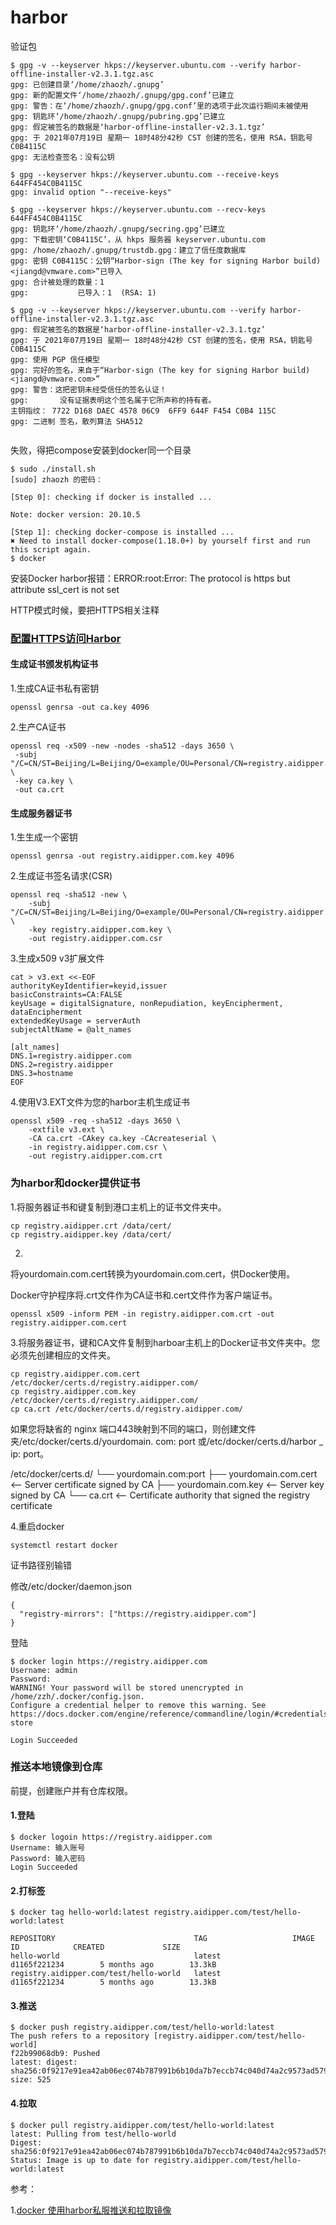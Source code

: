 # harbor





验证包

```
$ gpg -v --keyserver hkps://keyserver.ubuntu.com --verify harbor-offline-installer-v2.3.1.tgz.asc
gpg: 已创建目录‘/home/zhaozh/.gnupg’
gpg: 新的配置文件‘/home/zhaozh/.gnupg/gpg.conf’已建立
gpg: 警告：在‘/home/zhaozh/.gnupg/gpg.conf’里的选项于此次运行期间未被使用
gpg: 钥匙环‘/home/zhaozh/.gnupg/pubring.gpg’已建立
gpg: 假定被签名的数据是‘harbor-offline-installer-v2.3.1.tgz’
gpg: 于 2021年07月19日 星期一 18时48分42秒 CST 创建的签名，使用 RSA，钥匙号 C0B4115C
gpg: 无法检查签名：没有公钥

$ gpg --keyserver hkps://keyserver.ubuntu.com --receive-keys 644FF454C0B4115C
gpg: invalid option "--receive-keys"

$ gpg --keyserver hkps://keyserver.ubuntu.com --recv-keys 644FF454C0B4115C
gpg: 钥匙环‘/home/zhaozh/.gnupg/secring.gpg’已建立
gpg: 下载密钥‘C0B4115C’，从 hkps 服务器 keyserver.ubuntu.com
gpg: /home/zhaozh/.gnupg/trustdb.gpg：建立了信任度数据库
gpg: 密钥 C0B4115C：公钥“Harbor-sign (The key for signing Harbor build) <jiangd@vmware.com>”已导入
gpg: 合计被处理的数量：1
gpg:           已导入：1  (RSA: 1)

$ gpg -v --keyserver hkps://keyserver.ubuntu.com --verify harbor-offline-installer-v2.3.1.tgz.asc
gpg: 假定被签名的数据是‘harbor-offline-installer-v2.3.1.tgz’
gpg: 于 2021年07月19日 星期一 18时48分42秒 CST 创建的签名，使用 RSA，钥匙号 C0B4115C
gpg: 使用 PGP 信任模型
gpg: 完好的签名，来自于“Harbor-sign (The key for signing Harbor build) <jiangd@vmware.com>”
gpg: 警告：这把密钥未经受信任的签名认证！
gpg:       没有证据表明这个签名属于它所声称的持有者。
主钥指纹： 7722 D168 DAEC 4578 06C9  6FF9 644F F454 C0B4 115C
gpg: 二进制 签名，散列算法 SHA512


```



失败，得把compose安装到docker同一个目录

```
$ sudo ./install.sh
[sudo] zhaozh 的密码：

[Step 0]: checking if docker is installed ...

Note: docker version: 20.10.5

[Step 1]: checking docker-compose is installed ...
✖ Need to install docker-compose(1.18.0+) by yourself first and run this script again.
$ docker

```





安装Docker harbor报错：ERROR:root:Error: The protocol is https but attribute ssl_cert is not set

HTTP模式时候，要把HTTPS相关注释



### [配置HTTPS访问Harbor](https://goharbor.io/docs/2.3.0/install-config/configure-https/)

#### 生成证书颁发机构证书

1.生成CA证书私有密钥

```
openssl genrsa -out ca.key 4096
```

2.生产CA证书

```
openssl req -x509 -new -nodes -sha512 -days 3650 \
 -subj "/C=CN/ST=Beijing/L=Beijing/O=example/OU=Personal/CN=registry.aidipper.com" \
 -key ca.key \
 -out ca.crt
```

#### 生成服务器证书

1.生生成一个密钥

```
openssl genrsa -out registry.aidipper.com.key 4096
```

2.生成证书签名请求(CSR)

```
openssl req -sha512 -new \
    -subj "/C=CN/ST=Beijing/L=Beijing/O=example/OU=Personal/CN=registry.aidipper.com" \
    -key registry.aidipper.com.key \
    -out registry.aidipper.com.csr
```

3.生成x509 v3扩展文件

```
cat > v3.ext <<-EOF
authorityKeyIdentifier=keyid,issuer
basicConstraints=CA:FALSE
keyUsage = digitalSignature, nonRepudiation, keyEncipherment, dataEncipherment
extendedKeyUsage = serverAuth
subjectAltName = @alt_names

[alt_names]
DNS.1=registry.aidipper.com
DNS.2=registry.aidipper
DNS.3=hostname
EOF
```

4.使用V3.EXT文件为您的harbor主机生成证书

```
openssl x509 -req -sha512 -days 3650 \
    -extfile v3.ext \
    -CA ca.crt -CAkey ca.key -CAcreateserial \
    -in registry.aidipper.com.csr \
    -out registry.aidipper.com.crt
```

### 为harbor和docker提供证书

1.将服务器证书和键复制到港口主机上的证书文件夹中。

```
cp registry.aidipper.crt /data/cert/
cp registry.aidipper.key /data/cert/
```

2.

将yourdomain.com.cert转换为yourdomain.com.cert，供Docker使用。

Docker守护程序将.crt文件作为CA证书和.cert文件作为客户端证书。

```
openssl x509 -inform PEM -in registry.aidipper.com.crt -out registry.aidipper.com.cert
```

3.将服务器证书，键和CA文件复制到harboar主机上的Docker证书文件夹中。您必须先创建相应的文件夹。

```
cp registry.aidipper.com.cert /etc/docker/certs.d/registry.aidipper.com/
cp registry.aidipper.com.key /etc/docker/certs.d/registry.aidipper.com/
cp ca.crt /etc/docker/certs.d/registry.aidipper.com/
```

如果您将缺省的 nginx 端口443映射到不同的端口，则创建文件夹/etc/docker/certs.d/yourdomain. com: port 或/etc/docker/certs.d/harbor _ ip: port。



/etc/docker/certs.d/
    └── yourdomain.com:port
       ├── yourdomain.com.cert  <-- Server certificate signed by CA
       ├── yourdomain.com.key   <-- Server key signed by CA
       └── ca.crt               <-- Certificate authority that signed the registry certificate



4.重启docker

```
systemctl restart docker
```



证书路径别输错



修改/etc/docker/daemon.json 

```
{
  "registry-mirrors": ["https://registry.aidipper.com"]
}
```





登陆

```
$ docker login https://registry.aidipper.com
Username: admin
Password:
WARNING! Your password will be stored unencrypted in /home/zzh/.docker/config.json.
Configure a credential helper to remove this warning. See
https://docs.docker.com/engine/reference/commandline/login/#credentials-store

Login Succeeded

```



### 推送本地镜像到仓库

前提，创建账户并有仓库权限。



#### 1.登陆

```
$ docker logoin https://registry.aidipper.com
Username: 输入账号
Password: 输入密码
Login Succeeded
```



#### 2.打标签

```
$ docker tag hello-world:latest registry.aidipper.com/test/hello-world:latest
```

```
REPOSITORY                               TAG                   IMAGE ID            CREATED             SIZE
hello-world                              latest                d1165f221234        5 months ago        13.3kB
registry.aidipper.com/test/hello-world   latest                d1165f221234        5 months ago        13.3kB
```



#### 3.推送

```
$ docker push registry.aidipper.com/test/hello-world:latest
The push refers to a repository [registry.aidipper.com/test/hello-world]
f22b99068db9: Pushed
latest: digest: sha256:0f9217e91ea42ab06ec074b787991b6b10da7b7eccb74c040d74a2c9573ad579 size: 525
```



#### 4.拉取

```
$ docker pull registry.aidipper.com/test/hello-world:latest
latest: Pulling from test/hello-world
Digest: sha256:0f9217e91ea42ab06ec074b787991b6b10da7b7eccb74c040d74a2c9573ad579
Status: Image is up to date for registry.aidipper.com/test/hello-world:latest
```



参考：

1.[docker 使用harbor私服推送和拉取镜像](https://www.jianshu.com/p/05c719aa39c4)